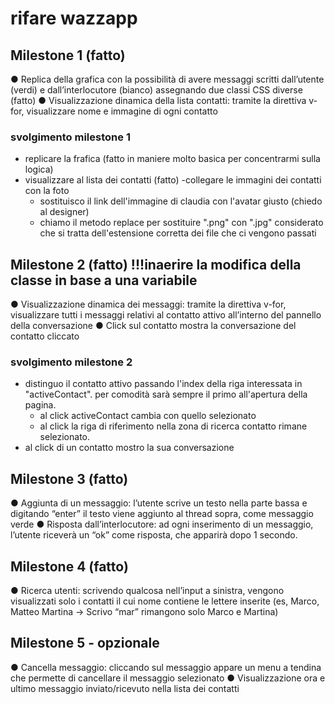 # rifare wazzapp

## Milestone 1 (fatto)

● Replica della grafica con la possibilità di avere messaggi scritti dall’utente (verdi) e
dall’interlocutore (bianco) assegnando due classi CSS diverse (fatto)
● Visualizzazione dinamica della lista contatti: tramite la direttiva v-for, visualizzare
nome e immagine di ogni contatto

### svolgimento milestone 1

- replicare la frafica (fatto in maniere molto basica per concentrarmi sulla logica)
- visualizzare al lista dei contatti (fatto)
  -collegare le immagini dei contatti con la foto
  - sostituisco il link dell'immagine di claudia con l'avatar giusto (chiedo al designer)
  - chiamo il metodo replace per sostituire ".png" con ".jpg" considerato che si tratta dell'estensione corretta dei file che ci vengono passati

## Milestone 2 (fatto) !!!inaerire la modifica della classe in base a una variabile

● Visualizzazione dinamica dei messaggi: tramite la direttiva v-for, visualizzare tutti i
messaggi relativi al contatto attivo all’interno del pannello della conversazione
● Click sul contatto mostra la conversazione del contatto cliccato

### svolgimento milestone 2

- distinguo il contatto attivo passando l'index della riga interessata in "activeContact". per comodità sarà sempre il primo all'apertura della pagina.
  - al click activeContact cambia con quello selezionato
  - al click la riga di riferimento nella zona di ricerca contatto rimane selezionato.
- al click di un contatto mostro la sua conversazione

## Milestone 3 (fatto)

● Aggiunta di un messaggio: l’utente scrive un testo nella parte bassa e digitando
“enter” il testo viene aggiunto al thread sopra, come messaggio verde
● Risposta dall’interlocutore: ad ogni inserimento di un messaggio, l’utente riceverà
un “ok” come risposta, che apparirà dopo 1 secondo.

## Milestone 4 (fatto)

● Ricerca utenti: scrivendo qualcosa nell’input a sinistra, vengono visualizzati solo i
contatti il cui nome contiene le lettere inserite (es, Marco, Matteo Martina -> Scrivo
“mar” rimangono solo Marco e Martina)

## Milestone 5 - opzionale

● Cancella messaggio: cliccando sul messaggio appare un menu a tendina che
permette di cancellare il messaggio selezionato
● Visualizzazione ora e ultimo messaggio inviato/ricevuto nella lista dei contatti

